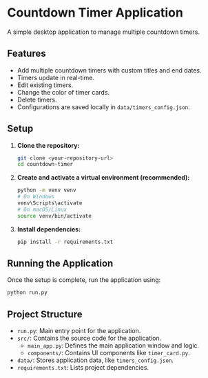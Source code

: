 # Countdown Timer Application

A simple desktop application to manage multiple countdown timers.

## Features

- Add multiple countdown timers with custom titles and end dates.
- Timers update in real-time.
- Edit existing timers.
- Change the color of timer cards.
- Delete timers.
- Configurations are saved locally in `data/timers_config.json`.

## Setup

1.  **Clone the repository:**
    ```bash
    git clone <your-repository-url>
    cd countdown-timer
    ```

2.  **Create and activate a virtual environment (recommended):**
    ```bash
    python -m venv venv
    # On Windows
    venv\Scripts\activate
    # On macOS/Linux
    source venv/bin/activate
    ```

3.  **Install dependencies:**
    ```bash
    pip install -r requirements.txt
    ```

## Running the Application

Once the setup is complete, run the application using:

```bash
python run.py
```

## Project Structure

- `run.py`: Main entry point for the application.
- `src/`: Contains the source code for the application.
    - `main_app.py`: Defines the main application window and logic.
    - `components/`: Contains UI components like `timer_card.py`.
- `data/`: Stores application data, like `timers_config.json`.
- `requirements.txt`: Lists project dependencies.

